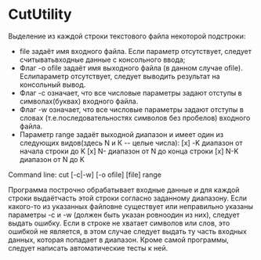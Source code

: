 # CutUtility
Выделение из каждой строки текстового файла некоторой подстроки:
* file задаёт имя входного файла. Если параметр отсутствует, следует считыватьвходные данные с консольного ввода;
* Флаг -o ofile задаёт имя выходного файла (в данном случае ofile). Еслипараметр отсутствует, следует выводить результат на консольный вывод.
* Флаг -с означает, что все числовые параметры задают отступы в символах(буквах) входного файла.
* Флаг -w означает, что все числовые параметры задают отступы в словах (т.е.последовательностях символов без пробелов) входного файла.
* Параметр range задаёт выходной диапазон и имеет один из следующих видов(здесь N и К -- целые числа):
[x] -K диапазон от начала строки до K
[x] N- диапазон от N до конца строки
[x] N-K диапазон от N до K

 Command line: cut [-c|-w] [-o ofile] [file] range

 Программа построчно обрабатывает входные данные и для каждой строки выдаётчасть этой строки согласно заданному диапазону.
 Если какого-то из указанных файловне существует или неправильно указаны параметры -c и -w (должен быть указан ровноодин из них), следует выдать ошибку.
 Если в строке не хватает символов или слов, это ошибкой не является, в этом случае следует выдать ту часть входных данных, которая попадает в диапазон.
 Кроме самой программы, следует написать автоматические тесты к ней.
